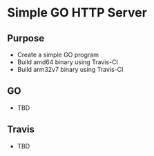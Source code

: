 # Simple GO HTTP Server

## Purpose

- Create a simple GO program
- Build amd64 binary using Travis-CI
- Build arm32v7 binary using Travis-CI

## GO

- TBD

## Travis

- TBD 

